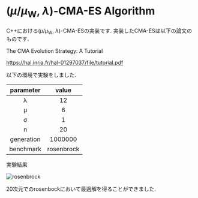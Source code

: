 # (*μ*/*μ*<sub>W</sub>, *λ*)-CMA-ES Algorithm


C++における(*μ*/*μ*<sub>W</sub>, *λ*)-CMA-ESの実装です.
実装したCMA-ESは以下の論文のものです.


The CMA Evolution Strategy: A Tutorial

https://hal.inria.fr/hal-01297037/file/tutorial.pdf


以下の環境で実験をしました.

|parameter|value|
|:-:|:-:|
|λ|12|
|μ|6|
|σ|1|
|n|20|
|generation|1000000|
|benchmark|rosenbrock|

実験結果

![rosenbrock](https://github.com/ko-cha/CMA-ES/blob/master/img/frosen.png "rosenbrock")

20次元でのrosenbockにおいて最適解を得ることができました.
